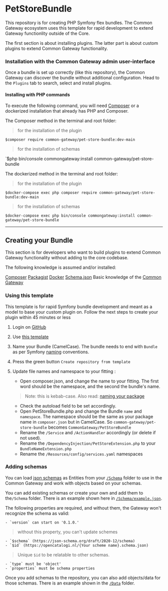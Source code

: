 # PetStoreBundle
This repository is for creating PHP Symfony flex bundles. The Common Gateway ecosystem  uses this template for rapid development to extend Gateway functionlity outside of the Core. 

The first section is about installing plugins. The latter part is about custom plugins to extend Common Gateway functionality.

### Installation with the Common Gateway admin user-interface

Once a bundle is set up correctly (like this repository), the Common Gateway can discover the bundle without additional configuration. Head to the `Plugins` tab to search, select and install plugins.

#### Installing with PHP commands

To execute the following command, you will need [Composer](https://getcomposer.org/download/) or a dockerized installation that already has PHP and Composer.

The Composer method in the terminal and root folder: 
>for the installation of the plugin

`$composer require common-gateway/pet-store-bundle:dev-main` 

>for the installation of schemas

`$php bin/console commongateway:install common-gateway/pet-store-bundle

The dockerized method in the terminal and root folder: 
>for the installation of the plugin

`$docker-compose exec php composer require common-gateway/pet-store-bundle:dev-main`

>for the installation of schemas 

 `$docker-compose exec php bin/console commongateway:install common-gateway/pet-store-bundle`


---
## Creating your Bundle

This section is for developers who want to build plugins to extend Common Gateway functionality without adding to the core codebase. 

The following knowledge is assumed and/or installed:

[Composer](https://getcomposer.org/download/)
[Packagist](https://packagist.org/)
[Docker](https://www.docker.com/products/docker-desktop/)
[Schema.json](https://json-schema.org/)
Basic knowledge of the [Common Gateway](https://github.com/CommonGateway)

### Using this template

This template is for rapid Symfony bundle development and meant as a model to base your custom plugin on. Follow the next steps to create your plugin within 45 minutes or less

1.  Login on [GitHub](https://github.com)
2.  Use [this template](https://github.com/CommonGateway/PetStoreBundle/generate)
3.  Name your Bundle (CamelCase). The bundle needs to end with `Bundle` as per Symfony [naming](https://symfony.com/doc/current/bundles/best_practices.html#bundles-naming-conventions) conventions. 
4.  Press the green button `Create repository from template`
5.  Update file names and namespace to your fitting :
   	  - Open composer.json, and change the name to your fitting. The first word should be the namespace, and the second the bundle's name. 
   	>Note: this is kebab-case. Also read: [naming your package](https://packagist.org/about#naming-your-package)
   	
      - Check the autoload field to be set accordingly. 
      - Open PetStoreBundle.php and change the Bundle `name` and `namespace`. The namespace should be the same as your package name in `composer.json` but in CamelCase. So `common-gateway/pet-store-bundle` becomes `CommonGateway/PetStoreBundle`
      - Rename the `/Service` and `/ActionHandler` accordingly (or delete if not used).
      - Rename the `/DependencyInjection/PetStoreExtension.php` to your `BundleNameExtension.php`
      - Rename the `/Resources/config/services.yaml` namespaces  

### Adding schemas
You can load [json schemas](https://json-schema.org/learn/getting-started-step-by-step.html#starting-the-schema) as Entities from your [`/Schema`](https://github.com/CommonGateway/PetStoreBundle/tree/main/Schema) folder to use in the Common Gateway and work with objects based on your schemas.

You can add existing schemas or create your own and add them to the`/Schema` folder. There is an example shown here in [`/Schema/example.json`](https://github.com/CommonGateway/PetStoreBundle/blob/main/Schema/example.json).

The following properties are required, and without them, the Gateway won't recognize the schema as valid:
 
    - `version` can start on '0.1.0.' 
>without this property, you can't update schemes

    - `$schema` (https://json-schema.org/draft/2020-12/schema)
    - `$id` (https://opencatalogi.nl/{Your scheme name}.schema.json)
>Unique `$id` to be relatable to other schemas. 

    - `type` must be 'object'
    - `properties` must be schema properties


Once you add schemas to the repository, you can also add objects/data for those schemas. There is an example shown in the [`/Data`](https://github.com/CommonGateway/PetStoreBundle/tree/main/Data) folder.
